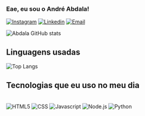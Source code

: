 ### Eae, eu sou o André Abdala!

[![Instagram](https://img.shields.io/badge/Instagram-E4405F?style=for-the-badge&logo=instagram&logoColor=white)](https://www.instagram.com/_aabdala_/)
[![Linkedin](https://img.shields.io/badge/LinkedIn-0077B5?style=for-the-badge&logo=linkedin&logoColor=white)](www.linkedin.com/in/andreabdala)
[![Email](https://img.shields.io/badge/Gmail-D14836?style=for-the-badge&logo=gmail&logoColor=white)](https://mail.google.com/mail/u/0/#inbox?compose=CllgCJZcRZsJTGNDgWsWtBXlhzRgcxhVdNlHthDdfsqglqmrcrRsLwTSzJZjfHGvMhDvlMjRRDB)

![Abdala GitHub stats](https://github-readme-stats.vercel.app/api?username=aabdalaa&show_icons=true&theme=dracula&count_private=true)

## Linguagens usadas

![Top Langs](https://github-readme-stats.vercel.app/api/top-langs/?username=aabdalaa&hide_progress=true)


## Tecnologias que eu uso no meu dia

<div style="display: inline_block"><br/>
<img align="center" alt="HTML5" src="https://img.shields.io/badge/HTML5-E34F26?
style=for-the-badge&logo=html5&logoColor=white" />
<img align="center" alt="CSS" src="https://img.shields.io/badge/CSS3-157286?
style=for-the-badge&logo=css3&logoColor=white" />
<img align="center" alt="Javascript" src="https://img.shields.io/badge/JavaScript-F7DF1E?
style=for-the-badge&logo=javascript&logoColor=black" />
<img align="center" alt="Node.js" src="https://img.shields.io/badge/Node.js-43853D?
style=for-the-badge&logo=node.js&logoColor=white" />
<img align="center" alt="Python" src="" />
<img align="center" alt="" src="" />

</div><br/>
